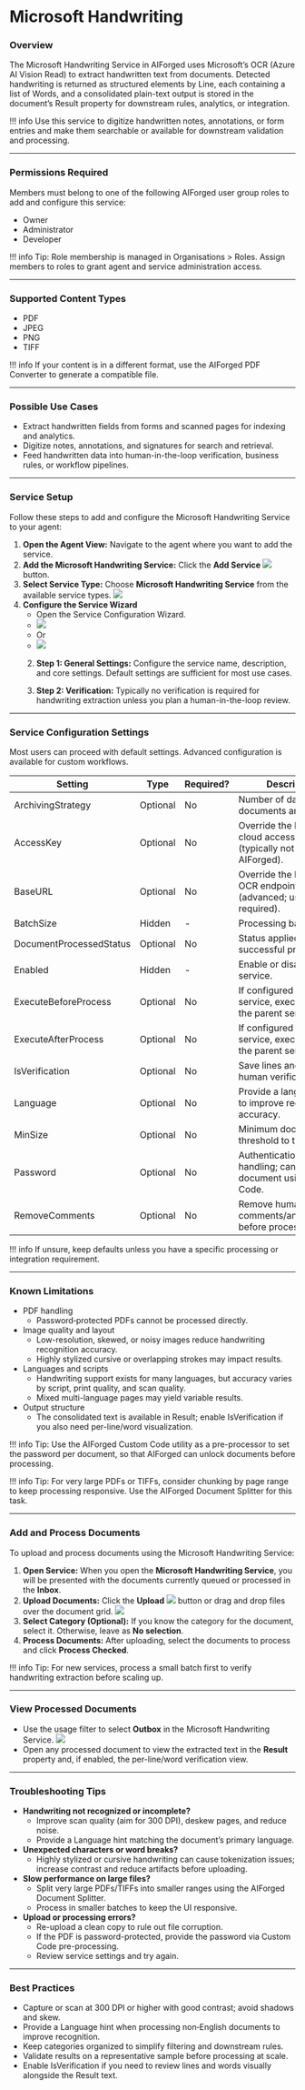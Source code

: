 # Microsoft Handwriting

### Overview

The Microsoft Handwriting Service in AIForged uses Microsoft’s OCR (Azure AI Vision Read) to extract handwritten text from documents. Detected handwriting is returned as structured elements by Line, each containing a list of Words, and a consolidated plain-text output is stored in the document’s Result property for downstream rules, analytics, or integration.

!!! info
    Use this service to digitize handwritten notes, annotations, or form entries and make them searchable or available for downstream validation and processing.

***

### Permissions Required

Members must belong to one of the following AIForged user group roles to add and configure this service:

* Owner
* Administrator
* Developer

!!! info
    Tip: Role membership is managed in Organisations > Roles. Assign members to roles to grant agent and service administration access.

***

### Supported Content Types

* PDF
* JPEG
* PNG
* TIFF

!!! info
    If your content is in a different format, use the AIForged PDF Converter to generate a compatible file.

***

### Possible Use Cases

* Extract handwritten fields from forms and scanned pages for indexing and analytics.
* Digitize notes, annotations, and signatures for search and retrieval.
* Feed handwritten data into human-in-the-loop verification, business rules, or workflow pipelines.

***

### Service Setup

Follow these steps to add and configure the Microsoft Handwriting Service to your agent:

1. **Open the Agent View:**
    Navigate to the agent where you want to add the service.
2. **Add the Microsoft Handwriting Service:**
    Click the **Add Service** ![](../../assets/image%20%28129%29.png) button.
3. **Select Service Type:**
    Choose **Microsoft Handwriting Service** from the available service types.
    ![](../../assets/image%20%28265%29.png)
4. **Configure the Service Wizard**
    - Open the Service Configuration Wizard.
    - ![](../../assets/image%20%28266%29.png)
    - Or
    - ![](../../assets/image%20%28267%29.png)
   2. **Step 1: General Settings:**
         Configure the service name, description, and core settings.
         Default settings are sufficient for most use cases.

   3. **Step 2: Verification:**
         Typically no verification is required for handwriting extraction unless you plan a human-in-the-loop review.


***

### Service Configuration Settings

Most users can proceed with default settings. Advanced configuration is available for custom workflows.

| Setting                 | Type     | Required? | Description                                                                   |
| ----------------------- | -------- | --------- | ----------------------------------------------------------------------------- |
| ArchivingStrategy       | Optional | No        | Number of days before documents are deleted.                                  |
| AccessKey               | Optional | No        | Override the Microsoft cloud access key (typically not required in AIForged). |
| BaseURL                 | Optional | No        | Override the Microsoft OCR endpoint (advanced; usually not required).         |
| BatchSize               | Hidden   | -         | Processing batch size.                                                        |
| DocumentProcessedStatus | Optional | No        | Status applied after successful processing.                                   |
| Enabled                 | Hidden   | -         | Enable or disable the service.                                                |
| ExecuteBeforeProcess    | Optional | No        | If configured as a child service, execute before the parent service.          |
| ExecuteAfterProcess     | Optional | No        | If configured as a child service, execute after the parent service.           |
| IsVerification          | Optional | No        | Save lines and words for human verification.                                  |
| Language                | Optional | No        | Provide a language hint to improve recognition accuracy.                      |
| MinSize                 | Optional | No        | Minimum document size threshold to trigger OCR.                               |
| Password                | Optional | No        | Authentication/password handling; can be set per document using Custom Code.  |
| RemoveComments          | Optional | No        | Remove human comments/annotations before processing.                          |

!!! info
    If unsure, keep defaults unless you have a specific processing or integration requirement.

***

### Known Limitations

* PDF handling
    * Password‑protected PDFs cannot be processed directly.
* Image quality and layout
    * Low-resolution, skewed, or noisy images reduce handwriting recognition accuracy.
    * Highly stylized cursive or overlapping strokes may impact results.
* Languages and scripts
    * Handwriting support exists for many languages, but accuracy varies by script, print quality, and scan quality.
    * Mixed multi-language pages may yield variable results.
* Output structure
    * The consolidated text is available in Result; enable IsVerification if you also need per-line/word visualization.

!!! info
    Tip: Use the AIForged Custom Code utility as a pre-processor to set the password per document, so that AIForged can unlock documents before processing.

!!! info
    Tip: For very large PDFs or TIFFs, consider chunking by page range to keep processing responsive. Use the AIForged Document Splitter for this task.

***

### Add and Process Documents

To upload and process documents using the Microsoft Handwriting Service:

1. **Open Service:**
    When you open the **Microsoft Handwriting Service**, you will be presented with the documents currently queued or processed in the **Inbox**.
2. **Upload Documents:**
    Click the **Upload** ![](../../assets/image%20%2813%29%20%281%29.png) button or drag and drop files over the document grid.
    ![](../../assets/image%20%28268%29.png)
3. **Select Category (Optional):**
    If you know the category for the document, select it. Otherwise, leave as **No selection**.
4. **Process Documents:**
    After uploading, select the documents to process and click **Process Checked**.

!!! info
    Tip: For new services, process a small batch first to verify handwriting extraction before scaling up.

***

### View Processed Documents

* Use the usage filter to select **Outbox** in the Microsoft Handwriting Service.
    ![](../../assets/image%20%2851%29.png)
* Open any processed document to view the extracted text in the **Result** property and, if enabled, the per-line/word verification view.

***

### Troubleshooting Tips

* **Handwriting not recognized or incomplete?**
    * Improve scan quality (aim for 300 DPI), deskew pages, and reduce noise.
    * Provide a Language hint matching the document’s primary language.
* **Unexpected characters or word breaks?**
    * Highly stylized or cursive handwriting can cause tokenization issues; increase contrast and reduce artifacts before uploading.
* **Slow performance on large files?**
    * Split very large PDFs/TIFFs into smaller ranges using the AIForged Document Splitter.
    * Process in smaller batches to keep the UI responsive.
* **Upload or processing errors?**
    * Re-upload a clean copy to rule out file corruption.
    * If the PDF is password-protected, provide the password via Custom Code pre-processing.
    * Review service settings and try again.

***

### Best Practices

* Capture or scan at 300 DPI or higher with good contrast; avoid shadows and skew.
* Provide a Language hint when processing non‑English documents to improve recognition.
* Keep categories organized to simplify filtering and downstream rules.
* Validate results on a representative sample before processing at scale.
* Enable IsVerification if you need to review lines and words visually alongside the Result text.
